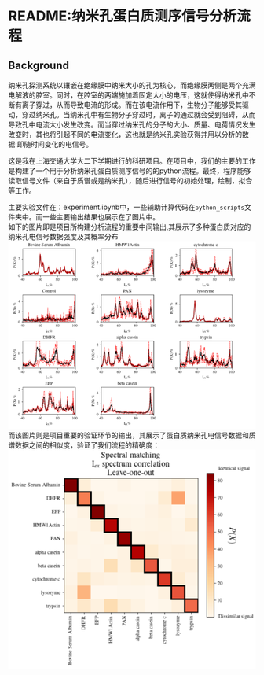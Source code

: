 # README:纳米孔蛋白质测序信号分析流程

## Background

纳米孔探测系统以镶嵌在绝缘膜中纳米大小的孔为核心，而绝缘膜两侧是两个充满电解液的腔室。同时，在腔室的两端施加着固定大小的电压，这就使得纳米孔中不断有离子穿过，从而导致电流的形成。而在该电流作用下，生物分子能够受其驱动，穿过纳米孔。当纳米孔中有生物分子穿过时，离子的通过就会受到阻碍，从而导致孔中电流大小发生改变。而当穿过纳米孔的分子的大小、质量、电荷情况发生改变时，其也将引起不同的电流变化，这也就是纳米孔实验获得并用以分析的数据:即随时间变化的电信号。

这是我在上海交通大学大二下学期进行的科研项目。在项目中，我们的主要的工作是构建了一个用于分析纳米孔蛋白质测序信号的的python流程。最终，程序能够读取信号文件（来自于质谱或是纳米孔），随后进行信号的初始处理，绘制，拟合等工作。

主要实验文件在：experiment.ipynb中，一些辅助计算代码在`python_scripts`文件夹中。而一些主要输出结果也展示在了图片中。<br>
如下的图片即是项目所构建分析流程的重要中间输出,其展示了多种蛋白质对应的纳米孔电信号数据强度及其概率分布
![输出](output4.png "输出")
<br>
而该图片则是项目重要的验证环节的输出，其展示了蛋白质纳米孔电信号数据和质谱数据之间的相似度，验证了我们流程的精确度：<br>
![output7](output7.png "输出")

